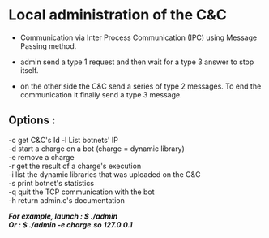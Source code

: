 # Local administration of the C&C

- Communication via Inter Process Communication (IPC) using Message Passing method.

- admin send a type 1 request and then wait for a type 3 answer to stop itself.

- on the other side the C&C send a series of type 2 messages.
To end the communication it finally send a type 3 message.

## Options :  

-c get C&C's Id
-l List botnets' IP  
-d <charge> <bot> start a charge on a bot (charge = dynamic library)  
-e <charge> <bot> remove a charge  
-r <index> <bot> get the result of a charge's execution  
-i list the dynamic libraries that was uploaded on the C&C  
-s <ip> print botnet's statistics  
-q <ip> quit the TCP communication with the bot  
-h return admin.c's documentation   

***For example, launch	: $ ./admin***  
***Or : $ ./admin -e charge.so 127.0.0.1***
